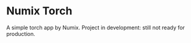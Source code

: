 Numix Torch
======================
A simple torch app by Numix.
Project in development: still not ready for production.
